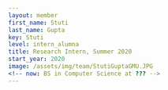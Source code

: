 ```yaml
---
layout: member
first_name: Stuti	
last_name: Gupta
key: Stuti
level: intern_alumna
title: Research Intern, Summer 2020
start_year: 2020
image: /assets/img/team/StutiGuptaGMU.JPG
<!-- now: BS in Computer Science at ??? -->
---
```

